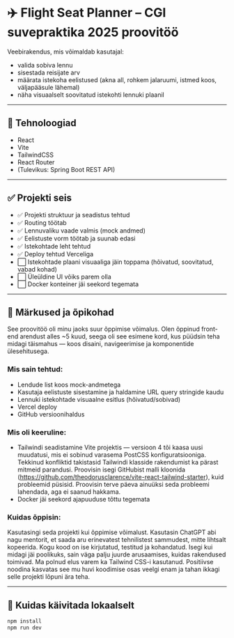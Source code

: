 # ✈️ Flight Seat Planner – CGI suvepraktika 2025 proovitöö

Veebirakendus, mis võimaldab kasutajal:
- valida sobiva lennu
- sisestada reisijate arv
- määrata istekoha eelistused (akna all, rohkem jalaruumi, istmed koos, väljapääsule lähemal)
- näha visuaalselt soovitatud istekohti lennuki plaanil

---

## 🔧 Tehnoloogiad
- React
- Vite
- TailwindCSS
- React Router
- (Tulevikus: Spring Boot REST API)

---

## ✅ Projekti seis
- ✅ Projekti struktuur ja seadistus tehtud
- ✅ Routing töötab
- ✅ Lennuvaliku vaade valmis (mock andmed)
- ✅ Eelistuste vorm töötab ja suunab edasi
- ✅ Istekohtade leht tehtud
- ✅ Deploy tehtud Verceliga
- ⬜ Istekohtade plaani visuaaliga jäin toppama (hõivatud, soovitatud, vabad kohad)
- ⬜ Üleüldine UI võiks parem olla
- ⬜ Docker konteiner jäi seekord tegemata

---

## 💬 Märkused ja õpikohad

See proovitöö oli minu jaoks suur õppimise võimalus. Olen õppinud front-end arendust alles ~5 kuud, seega oli see esimene kord, kus püüdsin teha midagi täismahus — koos disaini, navigeerimise ja komponentide ülesehitusega.

### Mis sain tehtud:
- Lendude list koos mock-andmetega
- Kasutaja eelistuste sisestamine ja haldamine URL query stringide kaudu
- Lennuki istekohtade visuaalne esitlus (hõivatud/sobivad)
- Vercel deploy
- GitHub versioonihaldus

### Mis oli keeruline:
- Tailwindi seadistamine Vite projektis — versioon 4 tõi kaasa uusi muudatusi, mis ei sobinud varasema PostCSS konfiguratsiooniga. Tekkinud konfliktid takistasid Tailwindi klasside rakendumist ka pärast mitmeid parandusi. Proovisin isegi GitHubist malli kloonida (https://github.com/theodorusclarence/vite-react-tailwind-starter), kuid probleemid püsisid. Proovisin terve päeva ainuüksi seda probleemi lahendada, aga ei saanud hakkama.
- Docker jäi seekord ajapuuduse tõttu tegemata

### Kuidas õppisin:
Kasutasingi seda projekti kui õppimise võimalust. Kasutasin ChatGPT abi nagu mentorit, et saada aru erinevatest tehnilistest sammudest, mitte lihtsalt kopeerida. Kogu kood on ise kirjutatud, testitud ja kohandatud. Isegi kui midagi jäi poolikuks, sain väga palju juurde arusaamises, kuidas rakendused toimivad. Ma polnud elus varem ka Tailwind CSS-i kasutanud. Positiivse noodina kasvatas see mu huvi koodimise osas veelgi enam ja tahan ikkagi selle projekti lõpuni ära teha.

---

## 🚀 Kuidas käivitada lokaalselt

```bash
npm install
npm run dev